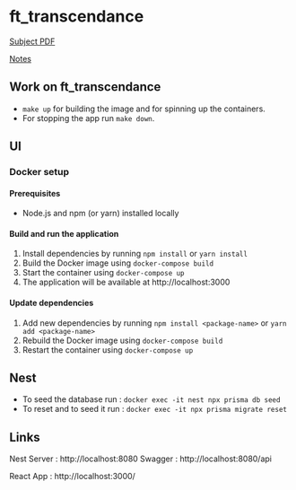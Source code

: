 # ft_transcendance

[Subject PDF](https://github.com/williamollio/ft_transcendance/blob/william/ressources/ft_transcendance.pdf)

[Notes](https://github.com/williamollio/ft_transcendance/blob/master/notes.md)

## Work on ft_transcendance

- `make up` for building the image and for spinning up the containers.
- For stopping the app run `make down`.

## UI

### Docker setup

#### Prerequisites

- Node.js and npm (or yarn) installed locally

#### Build and run the application

1. Install dependencies by running `npm install` or `yarn install`
2. Build the Docker image using `docker-compose build`
3. Start the container using `docker-compose up`
4. The application will be available at http://localhost:3000

#### Update dependencies

1. Add new dependencies by running `npm install <package-name>` or `yarn add <package-name>`
2. Rebuild the Docker image using `docker-compose build`
3. Restart the container using `docker-compose up`

## Nest

- To seed the database run : `docker exec -it nest npx prisma db seed`
- To reset and to seed it run : `docker exec -it npx prisma migrate reset`

## Links

Nest Server : http://localhost:8080
Swagger : http://localhost:8080/api

React App : http://localhost:3000/
